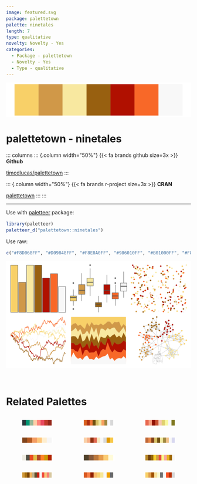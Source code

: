 ```yaml
---
image: featured.svg
package: palettetown
palette: ninetales
length: 7
type: qualitative
novelty: Novelty - Yes
categories:
  - Package - palettetown
  - Novelty - Yes
  - Type - qualitative
---
```


![](featured.svg)

# palettetown - ninetales 

::: columns
::: {.column width="50%"}
{{< fa brands github size=3x >}}
**Github**

[timcdlucas/palettetown](https://github.com/timcdlucas/palettetown)
:::

::: {.column width="50%"}
{{< fa brands r-project size=3x >}}
**CRAN**

[palettetown](https://CRAN.R-project.org/package=palettetown)
:::
:::

<hr> 

Use with [paletteer](https://emilhvitfeldt.github.io/paletteer/) package:

```r
library(paletteer)
paletteer_d("palettetown::ninetales")
```

Use raw:

```r
c("#F8D068FF", "#D09848FF", "#F8E8A0FF", "#986010FF", "#B01000FF", "#F86828FF", "#F8F8F8FF")
``` 

![](examples.png) 

<br>

# Related Palettes

<div class="list" style="display: grid; grid-template-columns: auto auto auto;"> <figure class="figure">
<a href="../../awtools/a_palette/"> <img src="../../awtools/a_palette/featured.svg" style="width: 100%;" class="figure-img"></a>
</figure> <figure class="figure">
<a href="../../palettetown/krabby/"> <img src="../../palettetown/krabby/featured.svg" style="width: 100%;" class="figure-img"></a>
</figure> <figure class="figure">
<a href="../../palettetown/lickitung/"> <img src="../../palettetown/lickitung/featured.svg" style="width: 100%;" class="figure-img"></a>
</figure> <figure class="figure">
<a href="../../beyonce/X28/"> <img src="../../beyonce/X28/featured.svg" style="width: 100%;" class="figure-img"></a>
</figure> <figure class="figure">
<a href="../../palettetown/exeggcute/"> <img src="../../palettetown/exeggcute/featured.svg" style="width: 100%;" class="figure-img"></a>
</figure> <figure class="figure">
<a href="../../palettetown/kingler/"> <img src="../../palettetown/kingler/featured.svg" style="width: 100%;" class="figure-img"></a>
</figure> <figure class="figure">
<a href="../../Redmonder/qMSORdOr/"> <img src="../../Redmonder/qMSORdOr/featured.svg" style="width: 100%;" class="figure-img"></a>
</figure> <figure class="figure">
<a href="../../PNWColors/Mushroom/"> <img src="../../PNWColors/Mushroom/featured.svg" style="width: 100%;" class="figure-img"></a>
</figure> <figure class="figure">
<a href="../../palettetown/kabuto/"> <img src="../../palettetown/kabuto/featured.svg" style="width: 100%;" class="figure-img"></a>
</figure> <figure class="figure">
<a href="../../palettetown/fearow/"> <img src="../../palettetown/fearow/featured.svg" style="width: 100%;" class="figure-img"></a>
</figure> <figure class="figure">
<a href="../../palettetown/slugma/"> <img src="../../palettetown/slugma/featured.svg" style="width: 100%;" class="figure-img"></a>
</figure> <figure class="figure">
<a href="../../palettetown/electabuzz/"> <img src="../../palettetown/electabuzz/featured.svg" style="width: 100%;" class="figure-img"></a>
</figure> 
</div>
